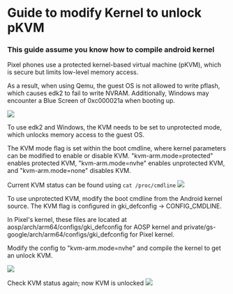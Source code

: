 # Guide to modify Kernel to unlock pKVM 

### This guide assume you know how to compile android kernel 

Pixel phones use a protected kernel-based virtual machine (pKVM), which is secure but limits low-level memory access. 

As a result, when using Qemu, the guest OS is not allowed to write pflash, which causes edk2 to fail to write NVRAM. Additionally, Windows may encounter a Blue Screen of 0xc000021a when booting up.

![](https://github.com/wasdwasd0105/limbo_tensor/blob/master/pics/bsod.png?raw=true)

To use edk2 and Windows, the KVM needs to be set to unprotected mode, which unlocks memory access to the guest OS. 

The KVM mode flag is set within the boot cmdline, where kernel parameters can be modified to enable or disable KVM. "kvm-arm.mode=protected" enables protected KVM, "kvm-arm.mode=nvhe" enables unprotected KVM, and "kvm-arm.mode=none" disables KVM.

Current KVM status can be found using `cat /proc/cmdline`
![](https://github.com/wasdwasd0105/limbo_tensor/blob/master/pics/cmdline_kvm_protected.png?raw=true)


To use unprotected KVM, modify the boot cmdline from the Android kernel source. The KVM flag is configured in gki_defconfig -> CONFIG_CMDLINE. 

In Pixel's kernel, these files are located at aosp/arch/arm64/configs/gki_defconfig for AOSP kernel and private/gs-google/arch/arm64/configs/gki_defconfig for Pixel kernel.

Modify the config to "kvm-arm.mode=nvhe" and compile the kernel to get an unlock KVM.

![](https://github.com/wasdwasd0105/limbo_tensor/blob/master/pics/defconfig.png?raw=true)


Check KVM status again; now KVM is unlocked
![](https://github.com/wasdwasd0105/limbo_tensor/blob/master/pics/cmdline_kvm_nvhe.png?raw=true)
